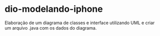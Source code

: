 # dio-modelando-iphone
Elaboração de um diagrama de classes e interface utilizando UML e criar um arquivo .java com os dados do diagrama.
